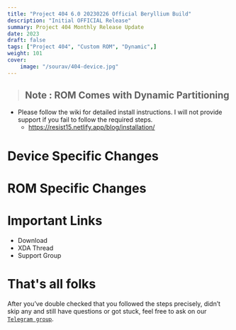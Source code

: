 ```yaml
---
title: "Project 404 6.0 20230226 Official Beryllium Build"
description: "Initial OFFICIAL Release"
summary: Project 404 Monthly Release Update
date: 2023
draft: false
tags: ["Project 404", "Custom ROM", "Dynamic",]
weight: 101
cover:
    image: "/sourav/404-device.jpg"
---
```


> ## **Note** : ROM Comes with Dynamic Partitioning

- Please follow the wiki for detailed install instructions. I will not provide support if you fail to follow the required steps.
    -  https://resist15.netlify.app/blog/installation/

# Device Specific Changes


# ROM Specific Changes


# Important Links

- Download
- XDA Thread
- Support Group

# That's all folks
After you’ve double checked that you followed the steps precisely, didn’t skip any and still have questions or got stuck, feel free to ask on our [`Telegram group`](https://t.me/resist15_support).
